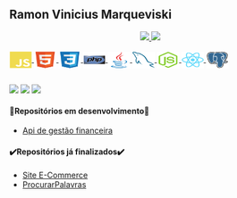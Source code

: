 ## Ramon Vinicius Marqueviski
<div align="center" sytle="display:flex">
  <a href="https://github.com/RamonMarqueviski">
  <img height="155em" src="https://github-readme-stats.vercel.app/api?username=RamonMarqueviski&show_icons=true&theme=chartreuse-dark&include_all_commits=true&count_private=true"/>
  <img height="155em" src="https://github-readme-stats.vercel.app/api/top-langs/?username=RamonMarqueviski&layout=compact&langs_count=7&theme=chartreuse-dark"/>
</div>
<div style="display: inline_block"><br>
  <img align="center" alt="Ramon-Js" height="30" width="40" src="https://raw.githubusercontent.com/devicons/devicon/master/icons/javascript/javascript-plain.svg">
  <img align="center" alt="Ramon-HTML" height="30" width="40" src="https://raw.githubusercontent.com/devicons/devicon/master/icons/html5/html5-original.svg">
  <img align="center" alt="Ramon-CSS" height="30" width="40" src="https://raw.githubusercontent.com/devicons/devicon/master/icons/css3/css3-original.svg">
   <img align="center" alt="Ramon-CSS" height="30" width="40" src="https://raw.githubusercontent.com/devicons/devicon/master/icons/php/php-original.svg">
     <img align="center" alt="Ramon-CSS" height="30" width="40" src="https://raw.githubusercontent.com/devicons/devicon/master/icons/java/java-original.svg">
     <img align="center" alt="Ramon-CSS" height="30" width="40" src="https://raw.githubusercontent.com/devicons/devicon/master/icons/mysql/mysql-original.svg">
     <img align="center" alt="Ramon-CSS" height="30" width="40" src="https://raw.githubusercontent.com/devicons/devicon/master/icons/nodejs/nodejs-original.svg">
     <img align="center" alt="Ramon-CSS" height="30" width="40" src="https://raw.githubusercontent.com/devicons/devicon/master/icons/react/react-original.svg">
     <img align="center" alt="Ramon-CSS" height="30" width="40" src="https://raw.githubusercontent.com/devicons/devicon/master/icons/postgresql/postgresql-original.svg">
  </div>
  
  ##
 
<div>
  <a href="https://www.instagram.com/ramon.vm/" target="_blank"><img src="https://img.shields.io/badge/-Instagram-%23E4405F?style=for-the-badge&logo=instagram&logoColor=white" target="_blank"></a> 
  <a href = "mailto:ramommarqueviski@gmail.com"><img src="https://img.shields.io/badge/-Gmail-%23333?style=for-the-badge&logo=gmail&logoColor=white" target="_blank"></a>
  <a href="https://www.linkedin.com/in/ramon-vinicius-marqueviski-a4ba801a1/" target="_blank"><img src="https://img.shields.io/badge/-LinkedIn-%230077B5?style=for-the-badge&logo=linkedin&logoColor=white" target="_blank"></a>
</div>
  
  #### 🚧Repositórios em desenvolvimento🚧
  * <a target="_blank" href="https://github.com/RamonMarqueviski/ApiGestaoFinanceira">Api de gestão financeira</a>
	
  
  #### ✔️Repositórios já finalizados✔️
  
  * <a target="_blank" href="https://github.com/RamonMarqueviski/Site-e-commerce">Site E-Commerce</a>
  * <a target="_blank" href="https://github.com/RamonMarqueviski/ProcurarPalavras">ProcurarPalavras</a>
	
